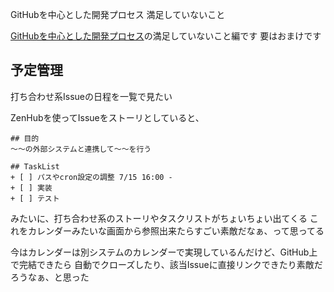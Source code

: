 GitHubを中心とした開発プロセス 満足していないこと

[GitHubを中心とした開発プロセス](http://qiita.com/suzuki-hoge/items/a6e3bdc2cc1cf4e98ea1)の満足していないこと編です
要はおまけです

## 予定管理
打ち合わせ系Issueの日程を一覧で見たい

ZenHubを使ってIssueをストーリとしていると、

```
## 目的
〜〜の外部システムと連携して〜〜を行う

## TaskList
+ [ ] パスやcron設定の調整 7/15 16:00 -
+ [ ] 実装
+ [ ] テスト
```

みたいに、打ち合わせ系のストーリやタスクリストがちょいちょい出てくる
これをカレンダーみたいな画面から参照出来たらすごい素敵だなぁ、って思ってる

今はカレンダーは別システムのカレンダーで実現しているんだけど、GitHub上で完結できたら
自動でクローズしたり、該当Issueに直接リンクできたり素敵だろうなぁ、と思った

